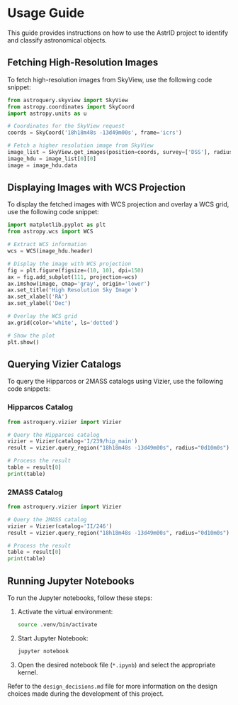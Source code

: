# Usage Guide

This guide provides instructions on how to use the AstrID project to identify and classify astronomical objects.

## Fetching High-Resolution Images

To fetch high-resolution images from SkyView, use the following code snippet:

```python
from astroquery.skyview import SkyView
from astropy.coordinates import SkyCoord
import astropy.units as u

# Coordinates for the SkyView request
coords = SkyCoord('18h18m48s -13d49m00s', frame='icrs')

# Fetch a higher resolution image from SkyView
image_list = SkyView.get_images(position=coords, survey=['DSS'], radius=0.1 * u.deg, pixels=[2000, 2000])
image_hdu = image_list[0][0]
image = image_hdu.data
```

## Displaying Images with WCS Projection

To display the fetched images with WCS projection and overlay a WCS grid, use the following code snippet:

```python
import matplotlib.pyplot as plt
from astropy.wcs import WCS

# Extract WCS information
wcs = WCS(image_hdu.header)

# Display the image with WCS projection
fig = plt.figure(figsize=(10, 10), dpi=150)
ax = fig.add_subplot(111, projection=wcs)
ax.imshow(image, cmap='gray', origin='lower')
ax.set_title('High Resolution Sky Image')
ax.set_xlabel('RA')
ax.set_ylabel('Dec')

# Overlay the WCS grid
ax.grid(color='white', ls='dotted')

# Show the plot
plt.show()
```

## Querying Vizier Catalogs

To query the Hipparcos or 2MASS catalogs using Vizier, use the following code snippets:

### Hipparcos Catalog

```python
from astroquery.vizier import Vizier

# Query the Hipparcos catalog
vizier = Vizier(catalog='I/239/hip_main')
result = vizier.query_region("18h18m48s -13d49m00s", radius="0d10m0s")

# Process the result
table = result[0]
print(table)
```

### 2MASS Catalog

```python
from astroquery.vizier import Vizier

# Query the 2MASS catalog
vizier = Vizier(catalog='II/246')
result = vizier.query_region("18h18m48s -13d49m00s", radius="0d10m0s")

# Process the result
table = result[0]
print(table)
```

## Running Jupyter Notebooks

To run the Jupyter notebooks, follow these steps:

1. Activate the virtual environment:
   ```sh
   source .venv/bin/activate
   ```

2. Start Jupyter Notebook:
   ```sh
   jupyter notebook
   ```

3. Open the desired notebook file (`*.ipynb`) and select the appropriate kernel.

Refer to the `design_decisions.md` file for more information on the design choices made during the development of this project.